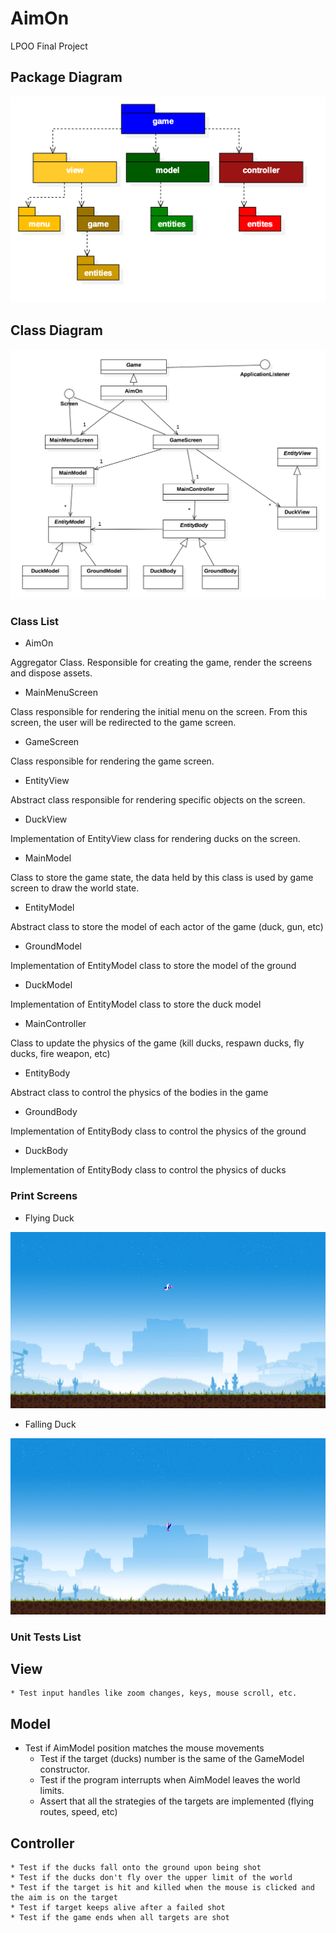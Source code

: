 # AimOn
LPOO Final Project

## Package Diagram

![alt text](https://github.com/leonardomgt/AimOn/blob/master/diagrams/package_diagram.png "Package Diagram")

## Class Diagram

![alt text](https://github.com/leonardomgt/AimOn/blob/master/diagrams/class_diagram.png "Class Diagram")

### Class List

* AimOn

Aggregator Class. Responsible for creating the game, render the screens and dispose assets.

* MainMenuScreen

Class responsible for rendering the initial menu on the screen. From this screen, the user will be redirected to the game screen.

* GameScreen

Class responsible for rendering the game screen.

* EntityView

Abstract class responsible for rendering specific objects on the screen.

* DuckView

Implementation of EntityView class for rendering ducks on the screen.

* MainModel

Class to store the game state, the data held by this class is used by game screen to draw the world state.

* EntityModel

Abstract class to store the model of each actor of the game (duck, gun, etc)

* GroundModel

Implementation of EntityModel class to store the model of the ground

* DuckModel

Implementation of EntityModel class to store the duck model

* MainController

Class to update the physics of the game (kill ducks, respawn ducks, fly ducks, fire weapon, etc)

* EntityBody

Abstract class to control the physics of the bodies in the game

* GroundBody

Implementation of EntityBody class to control the physics of the ground

* DuckBody

Implementation of EntityBody class to control the physics of ducks

### Print Screens

* Flying Duck

![alt text](https://github.com/leonardomgt/AimOn/blob/master/diagrams/flying_duck.png "Flying Duck")

* Falling Duck

![alt text](https://github.com/leonardomgt/AimOn/blob/master/diagrams/falling_duck.png "Falling Duck")


### Unit Tests List

## View

	* Test input handles like zoom changes, keys, mouse scroll, etc.

## Model

  * Test if AimModel position matches the mouse movements
	* Test if the target (ducks) number is the same of the GameModel constructor.
	* Test if the program interrupts when AimModel leaves the world limits.
	* Assert that all the strategies of the targets are implemented (flying routes, speed, etc)


## Controller

	* Test if the ducks fall onto the ground upon being shot
	* Test if the ducks don't fly over the upper limit of the world
	* Test if the target is hit and killed when the mouse is clicked and the aim is on the target
	* Test if target keeps alive after a failed shot
	* Test if the game ends when all targets are shot
